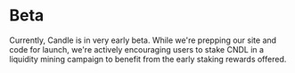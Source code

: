 # Beta

Currently, Candle is in very early beta. While we're prepping our site and code for launch, we're actively encouraging users to stake CNDL in a liquidity mining campaign to benefit from the early staking rewards offered.&#x20;
